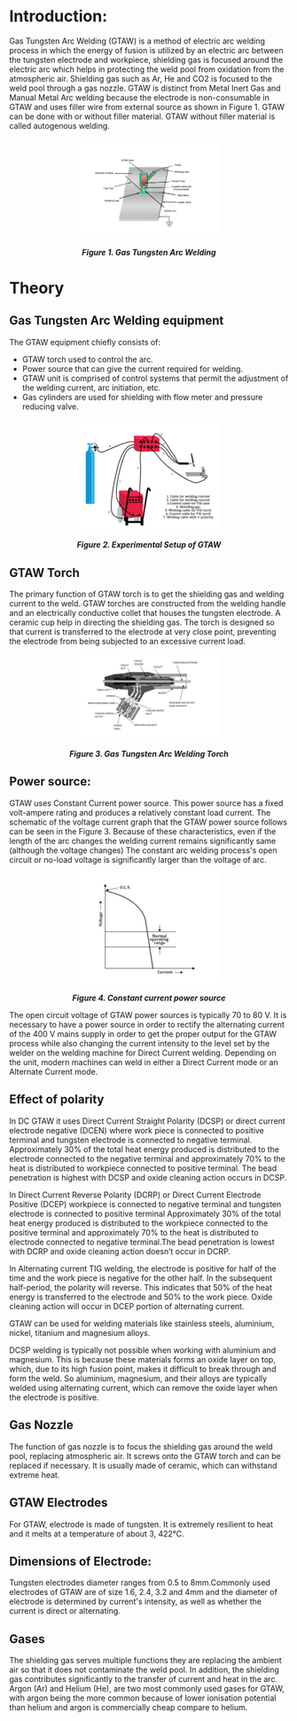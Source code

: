 #  Introduction:
Gas Tungsten Arc Welding (GTAW) is a method of   electric arc welding process in which the energy of fusion is utilized by an electric arc between the tungsten electrode and workpiece, shielding gas is focused around the electric arc which helps in protecting the weld pool from oxidation from the atmospheric air. Shielding gas such as Ar, He and CO2 is focused to the weld pool through a gas nozzle. GTAW is distinct from Metal Inert Gas and Manual Metal Arc welding because the electrode is non-consumable in GTAW and uses filler wire from external source as shown in Figure 1. GTAW can be done with or without filler material. GTAW without filler material is called autogenous welding.

<center>
<img src="./images/Fig1.png" style="width:50%;" alt="Figure 1">

***Figure 1. Gas Tungsten Arc Welding***
</center>



# Theory

## Gas Tungsten Arc Welding equipment

The GTAW equipment chiefly consists of:

- GTAW torch used to control the arc.
- Power source that can give the current required for welding.
- GTAW unit is comprised of control systems that permit the adjustment of the   welding current, arc initiation, etc.
- Gas cylinders are used for shielding with flow meter and pressure reducing valve.


<center>
<img src="./images/Fig2.png" style="width:50%;" alt="Figure 2">

***Figure 2. Experimental Setup of GTAW***
</center>





## GTAW Torch

The primary function of GTAW torch is to get the shielding gas and welding current to the weld. GTAW torches are constructed from the welding handle and an electrically conductive collet that houses the tungsten electrode. A ceramic cup help in directing the shielding gas. The torch is designed so that current is transferred to the electrode at very close point, preventing the electrode from being subjected to an excessive current load.

<center>
<img src="./images/Fig3.png" style="width:50%;" alt="Figure 3">

***Figure 3. Gas Tungsten Arc Welding Torch***
</center>

        
                           
## Power source:

GTAW uses Constant Current power source. This power source has a fixed volt-ampere rating and produces a relatively constant load current. The schematic of the voltage current graph that the GTAW power source follows can be seen in the Figure 3.  Because of these characteristics, even if the length of the arc changes  the welding current remains significantly same (although the voltage changes)  The constant arc welding process's open circuit or no-load voltage is significantly larger than the voltage of arc.

<center>
<img src="./images/Fig4.png" style="width:50%;" alt="Figure 4">

***Figure 4. Constant current power source***
</center>


The open circuit voltage of GTAW power sources is typically 70 to 80 V.
It is necessary to have a power source in order to rectify the alternating current of the 400 V mains supply in order to get the proper output for the GTAW process while also changing the current intensity to the level set by the welder on the welding machine for Direct Current welding. Depending on the unit, modern machines can weld in either a Direct Current mode or an Alternate Current mode.

## Effect of polarity

In DC GTAW it uses Direct Current Straight Polarity (DCSP) or direct current electrode negative (DCEN) where work piece is connected to positive terminal and tungsten electrode is connected to negative terminal. Approximately 30% of the total heat energy produced is distributed to the electrode   connected to the negative terminal and approximately 70% to the heat is distributed to workpiece connected to positive terminal. The bead penetration is highest with DCSP and oxide cleaning action occurs in DCSP.

In Direct Current Reverse Polarity (DCRP) or Direct Current Electrode Positive (DCEP) workpiece is connected to negative terminal and tungsten electrode is connected to positive terminal Approximately 30% of the total heat energy produced is distributed to the workpiece connected to the positive terminal and approximately 70% to the heat is distributed to electrode connected to negative terminal.The bead penetration is lowest with DCRP and oxide cleaning action doesn’t occur in DCRP.

In Alternating current TIG welding, the electrode is positive for half of the time and the work piece is negative for the other half. In the subsequent half-period, the polarity will reverse. This indicates that 50% of the heat energy is transferred to the electrode and 50% to the work piece. Oxide cleaning action will occur in DCEP portion of alternating current.

GTAW can be used for welding materials like stainless steels, aluminium, nickel, titanium and magnesium alloys.

DCSP welding is typically not possible when working with aluminium and magnesium. This is because these materials forms an oxide layer on top, which, due to its high fusion point, makes it difficult to break through and form the weld. So aluminium, magnesium, and their alloys are typically welded using alternating current, which can remove the oxide layer when the electrode is positive.

## Gas Nozzle	

The function of gas nozzle is to focus the shielding gas around the weld pool, replacing atmospheric air. It screws onto the GTAW torch and can be replaced if necessary. It is usually made of ceramic, which can withstand extreme heat.

## GTAW Electrodes

For GTAW, electrode is   made of tungsten. It is extremely resilient to heat and it melts at a temperature of about 3, 422°C. 


## Dimensions of Electrode:

Tungsten electrodes diameter ranges from 0.5 to 8mm.Commonly used electrodes of GTAW are of size 1.6, 2.4, 3.2 and 4mm and the diameter of electrode is determined by current's intensity, as well as whether the current is direct or alternating.

## Gases

The shielding gas serves multiple functions they are replacing the ambient air so that it does not contaminate the weld pool. In addition, the shielding gas contributes significantly to the transfer of current and heat in the arc. Argon (Ar) and Helium (He), are two most commonly used gases for GTAW, with argon being the more common because of lower ionisation potential than helium and argon is commercially cheap compare to helium.



